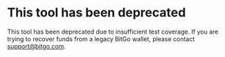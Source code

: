 # This tool has been deprecated

This tool has been deprecated due to insufficient test coverage. 
If you are trying to recover funds from a legacy
BitGo wallet, please contact support@bitgo.com.
